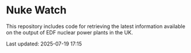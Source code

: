# Nuke Watch

This repository includes code for retrieving the latest information available on the output of EDF nuclear power plants in the UK.

Last updated: 2025-07-19 17:15